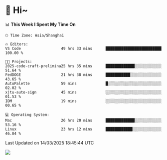 # 👋 Hi~

<!--START_SECTION:waka-->
📊 **This Week I Spent My Time On** 

```text
🕑︎ Time Zone: Asia/Shanghai

🔥 Editors: 
VS Code                  49 hrs 33 mins      █████████████████████████   100.00 % 

🐱‍💻 Projects: 
2025-code-craft-prelimina25 hrs 35 mins      █████████████░░░░░░░░░░░░   51.64 % 
FedDOGE                  21 hrs 38 mins      ███████████░░░░░░░░░░░░░░   43.65 % 
AutoPalette              59 mins             █░░░░░░░░░░░░░░░░░░░░░░░░   02.02 % 
xjtu-auto-sign           45 mins             ░░░░░░░░░░░░░░░░░░░░░░░░░   01.53 % 
IDM                      19 mins             ░░░░░░░░░░░░░░░░░░░░░░░░░   00.65 % 

💻 Operating System: 
Mac                      26 hrs 20 mins      █████████████░░░░░░░░░░░░   53.16 % 
Linux                    23 hrs 12 mins      ████████████░░░░░░░░░░░░░   46.84 % 
```


 Last Updated on 14/03/2025 18:45:44 UTC
<!--END_SECTION:waka-->

![](https://komarev.com/ghpvc/?username=lvdongyi&label=Profile%20views&color=0e75b6&style=flat)
<!---
lvdongyi/lvdongyi is a ✨ special ✨ repository because its `README.md` (this file) appears on your GitHub profile.
You can click the Preview link to take a look at your changes.
--->

